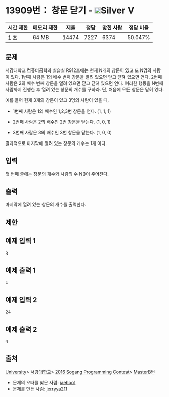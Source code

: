 # 13909번： 창문 닫기 - <img src="https://static.solved.ac/tier_small/6.svg" style="height:20px" />Silver V


| 시간 제한 | 메모리 제한 | 제출 | 정답 | 맞힌 사람 | 정답 비율 |
| --- | --- | --- | --- | --- | --- |
| 1 초 | 64 MB | 14474 | 7227 | 6374 | 50.047% |


## 문제


서강대학교 컴퓨터공학과 실습실 R912호에는 현재 N개의 창문이 있고 또 N명의 사람이 있다. 1번째 사람은 1의 배수 번째 창문을 열려 있으면 닫고 닫혀 있으면 연다.  2번째 사람은 2의 배수 번째 창문을 열려 있으면 닫고 닫혀 있으면 연다. 이러한 행동을 N번째 사람까지 진행한 후 열려 있는 창문의 개수를 구하라. 단, 처음에 모든 창문은 닫혀 있다.

예를 들어 현재 3개의 창문이 있고 3명의 사람이 있을 때,

- 1번째 사람은 1의 배수인 1,2,3번 창문을 연다. (1, 1, 1)

- 2번째 사람은 2의 배수인 2번 창문을 닫는다. (1, 0, 1)

- 3번째 사람은 3의 배수인 3번 창문을 닫는다. (1, 0, 0)


결과적으로 마지막에 열려 있는 창문의 개수는 1개 이다.




## 입력


첫 번째 줄에는 창문의 개수와 사람의 수 N()이 주어진다.



## 출력


마지막에 열려 있는 창문의 개수를 출력한다.




## 제한




## 예제 입력 1


<pre>3
</pre>


## 예제 출력 1


<pre>1
</pre>




## 예제 입력 2


<pre>24
</pre>


## 예제 출력 2


<pre>4
</pre>






## 출처


[University](/category/5)> [서강대학교](/category/83)> [2016 Sogang Programming Contest](/category/690)> [Master](/category/detail/1577)B번
- 문제의 오타를 찾은 사람: [jaehoo1](/user/jaehoo1)
- 문제를 만든 사람: [jerryya211](/user/jerryya211)




